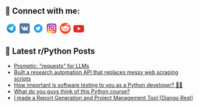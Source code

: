 ## 🔎 Connect with me:
[<img src="https://github.com/bullbesh/bullbesh/blob/main/images/Telegram.png" width="32" height="32" />](https://t.me/bullbesh)
[<img src="https://github.com/bullbesh/bullbesh/blob/main/images/VK.png" width="32" height="32" />](https://vk.com/bullbesh)
[<img src="https://github.com/bullbesh/bullbesh/blob/main/images/Twitter.png" width="32" height="32" />](https://twitter.com/bullbesh1)
[<img src="https://github.com/bullbesh/bullbesh/blob/main/images/Instagram.png" width="32" height="32" />](https://www.instagram.com/bullbesh)
[<img src="https://github.com/bullbesh/bullbesh/blob/main/images/Reddit.png" width="32" height="32" />](https://www.reddit.com/user/bullbesh)
[<img src="https://github.com/bullbesh/bullbesh/blob/main/images/YouTube.png" width="32" height="32" />](https://www.youtube.com/channel/UCtfjRs6uzgq5mfm8S06WTcg)

## 📕 Latest r/Python Posts
<!-- BLOG-POST-LIST:START -->
- [Promptic: &quot;requests&quot; for LLMs](https://www.reddit.com/r/Python/comments/1h0lmbk/promptic_requests_for_llms/)
- [Built a research automation API that replaces messy web scraping scripts](https://www.reddit.com/r/Python/comments/1h0kph4/built_a_research_automation_api_that_replaces/)
- [How important is software testing to you as a Python developer? 🐍🤔](https://www.reddit.com/r/Python/comments/1h0kjcy/how_important_is_software_testing_to_you_as_a/)
- [What do you guys think of this Python course?](https://www.reddit.com/r/Python/comments/1h0ij26/what_do_you_guys_think_of_this_python_course/)
- [I made a Report Generation and Project Management Tool [Django Rest]](https://www.reddit.com/r/Python/comments/1h0g0us/i_made_a_report_generation_and_project_management/)
<!-- BLOG-POST-LIST:END -->

